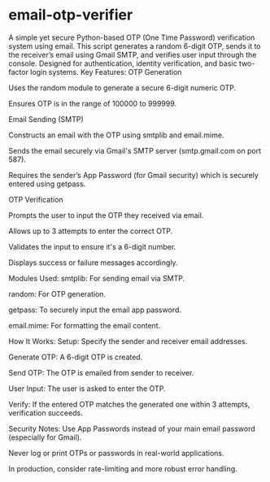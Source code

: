 # email-otp-verifier
A simple yet secure Python-based OTP (One Time Password) verification system using email. This script generates a random 6-digit OTP, sends it to the receiver’s email using Gmail SMTP, and verifies user input through the console. Designed for authentication, identity verification, and basic two-factor login systems.
Key Features:
OTP Generation

Uses the random module to generate a secure 6-digit numeric OTP.

Ensures OTP is in the range of 100000 to 999999.

Email Sending (SMTP)

Constructs an email with the OTP using smtplib and email.mime.

Sends the email securely via Gmail's SMTP server (smtp.gmail.com on port 587).

Requires the sender’s App Password (for Gmail security) which is securely entered using getpass.

OTP Verification

Prompts the user to input the OTP they received via email.

Allows up to 3 attempts to enter the correct OTP.

Validates the input to ensure it's a 6-digit number.

Displays success or failure messages accordingly.

Modules Used:
smtplib: For sending email via SMTP.

random: For OTP generation.

getpass: To securely input the email app password.

email.mime: For formatting the email content.

How It Works:
Setup: Specify the sender and receiver email addresses.

Generate OTP: A 6-digit OTP is created.

Send OTP: The OTP is emailed from sender to receiver.

User Input: The user is asked to enter the OTP.

Verify: If the entered OTP matches the generated one within 3 attempts, verification succeeds.

Security Notes:
Use App Passwords instead of your main email password (especially for Gmail).

Never log or print OTPs or passwords in real-world applications.

In production, consider rate-limiting and more robust error handling.
